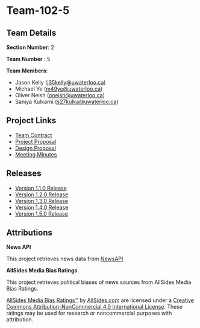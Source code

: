 # Team-102-5

## Team Details

**Section Number**: 2

**Team Number** : 5

**Team Members**:
* Jason Kelly (j35kelly@uwaterloo.ca)
* Michael Ye (m49ye@uwaterloo.ca)
* Oliver Neish (oneish@uwaterloo.ca)
* Saniya Kulkarni (s27kulka@uwaterloo.ca)

## Project Links

* [Team Contract](https://git.uwaterloo.ca/m49ye/team-102-5/-/wikis/home)
* [Project Proposal](https://git.uwaterloo.ca/m49ye/team-102-5/-/wikis/Project-Proposal)
* [Design Proposal](https://git.uwaterloo.ca/m49ye/team-102-5/-/wikis/Design-Proposal)
* [Meeting Minutes](https://git.uwaterloo.ca/m49ye/team-102-5/-/wikis/Meeting-Minutes)

## Releases

* [Version 1.1.0 Release](https://git.uwaterloo.ca/m49ye/team-102-5/-/wikis/Version-1.1.0-Release)
* [Version 1.2.0 Release](https://git.uwaterloo.ca/m49ye/team-102-5/-/wikis/Version-1.2.0-Release)
* [Version 1.3.0 Release](https://git.uwaterloo.ca/m49ye/team-102-5/-/wikis/Version-1.3.0-Release)
* [Version 1.4.0 Release](https://git.uwaterloo.ca/m49ye/team-102-5/-/wikis/Version-1.4.0-Release)
* [Version 1.5.0 Release](https://git.uwaterloo.ca/m49ye/team-102-5/-/wikis/Version-1.5.0-Release)

## Attributions

**News API**

This project retrieves news data from [NewsAPI](https://newsapi.org/)

**AllSides Media Bias Ratings**

This project retrieves political biases of news sources from AllSides Media Bias Ratings.

[AllSides Media Bias Ratings™](https://www.allsides.com/media-bias/media-bias-ratings) by [AllSides.com](https://www.allsides.com/unbiased-balanced-news) are licensed under a [Creative Commons Attribution-NonCommercial 4.0 International License](http://creativecommons.org/licenses/by-nc/4.0/). These ratings may be used for research or noncommercial purposes with attribution.
